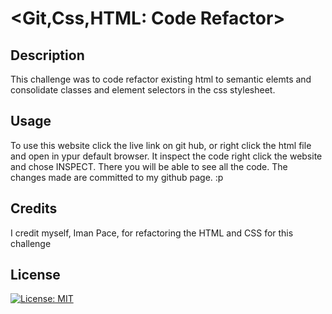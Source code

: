 # <Git,Css,HTML: Code Refactor>

## Description

This challenge was to code refactor existing html to semantic elemts and consolidate classes and element selectors in the css stylesheet.


## Usage

To use this website click the live link on git hub, or right click the html file and open in ypur default browser. It inspect the code right click the website and chose INSPECT. There you will be able to see all the code. The changes made are committed to my github page. :p


## Credits

I credit myself, Iman Pace, for refactoring the HTML and CSS for this challenge

## License

[![License: MIT](https://img.shields.io/badge/License-MIT-yellow.svg)](https://opensource.org/licenses/MIT)

